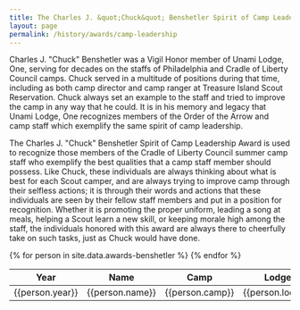 ```yaml
---
title: The Charles J. &quot;Chuck&quot; Benshetler Spirit of Camp Leadership Award
layout: page
permalink: /history/awards/camp-leadership
---
```

Charles J. &quot;Chuck&quot; Benshetler was a Vigil Honor member of Unami Lodge, One, serving for decades on the staffs of Philadelphia and Cradle of Liberty Council camps. Chuck served in a multitude of positions during that time, including as both camp director and camp ranger at Treasure Island Scout Reservation. Chuck always set an example to the staff and tried to improve the camp in any way that he could. It is in his memory and legacy that Unami Lodge, One recognizes members of the Order of the Arrow and camp staff which exemplify the same spirit of camp leadership.

The Charles J. &quot;Chuck&quot; Benshetler Spirit of Camp Leadership Award is used to recognize those members of the Cradle of Liberty Council summer camp staff who exemplify the best qualities that a camp staff member should possess. Like Chuck, these individuals are always thinking about what is best for each Scout camper, and are always trying to improve camp through their selfless actions; it is through their words and actions that these individuals are seen by their fellow staff members and put in a position for recognition. Whether it is promoting the proper uniform, leading a song at meals, helping a Scout learn a new skill, or keeping morale high among the staff, the individuals honored with this award are always there to cheerfully take on such tasks, just as Chuck would have done.

<table class="table table-responsive table-striped my-3 ">
  <thead>
    <tr>
      <th scope="col">Year</th>
      <th scope="col">Name</th>
      <th scope="col">Camp</th>
      <th scope="col">Lodge</th>
      <th scope="col">Youth/Adult</th>
    </tr>
  </thead>
  <tbody>
    {% for person in site.data.awards-benshetler %}
      <tr>
        <td>{{person.year}}</td>
        <td>{{person.name}}</td>
        <td>{{person.camp}}</td>
        <td>{{person.lodge}}</td>
        <td>{{person.age}}</td>
      </tr>
    {% endfor %}
  </tbody>
</table>
